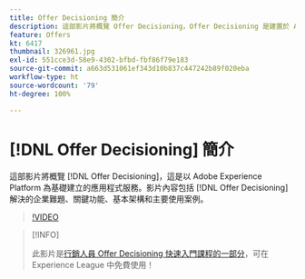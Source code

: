 ```yaml
---
title: Offer Decisioning 簡介
description: 這部影片將概覽 Offer Decisioning，Offer Decisioning 是建置於 Adobe Experience Platform 基礎上的應用程式服務。
feature: Offers
kt: 6417
thumbnail: 326961.jpg
exl-id: 551cce3d-58e9-4302-bfbd-fbf86f79e183
source-git-commit: a663d531061ef343d10b837c447242b89f020eba
workflow-type: ht
source-wordcount: '79'
ht-degree: 100%

---
```


# [!DNL Offer Decisioning] 簡介

這部影片將概覽 [!DNL Offer Decisioning]，這是以 Adobe Experience Platform 為基礎建立的應用程式服務。影片內容包括 [!DNL Offer Decisioning] 解決的企業難題、關鍵功能、基本架構和主要使用案例。


>[!VIDEO](https://video.tv.adobe.com/v/326961?quality=12&learn=on)

>[!INFO]
>
> 此影片是[行銷人員 Offer Decisioning 快速入門課程的一部分](https://experienceleague.adobe.com/?recommended=ExperiencePlatform-U-1-2020.1.offerdecisioning?lang=zh-Hant)，可在 Experience League 中免費使用！
